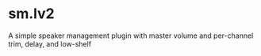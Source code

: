 # sm.lv2
A simple *s*peaker *m*anagement plugin with master volume and per-channel trim, delay, and low-shelf
